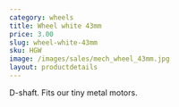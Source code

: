 ```yaml
---
category: wheels
title: Wheel white 43mm
price: 3.00
slug: wheel-white-43mm
sku: HGW
image: /images/sales/mech_wheel_43mm.jpg
layout: productdetails
---
```

D-shaft. Fits our tiny metal motors.